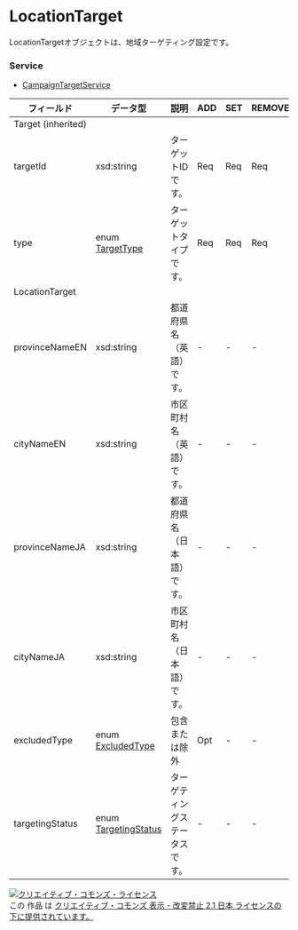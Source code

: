 # LocationTarget
LocationTargetオブジェクトは、地域ターゲティング設定です。
### Service
+ [CampaignTargetService](../services/CampaignTargetService.md)

| フィールド | データ型 | 説明 | ADD | SET | REMOVE | 
|---|---|---|---|---|---|
| Target (inherited)||||||
| targetId| xsd:string| ターゲットIDです。| Req| Req| Req |
| type| enum <a href="./TargetType.md">TargetType</a>| ターゲットタイプです。| Req| Req| Req |
| LocationTarget||||||
| provinceNameEN| xsd:string| 都道府県名（英語）です。| -| -| - |
| cityNameEN| xsd:string| 市区町村名（英語）です。| -| -| - |
| provinceNameJA| xsd:string| 都道府県名（日本語）です。| -| -| - |
| cityNameJA| xsd:string| 市区町村名（日本語）です。| -| -| - |
| excludedType| enum <a href="./ExcludedType_CampaignTarget.md">ExcludedType</a>| 包含または除外| Opt| -| - |
| targetingStatus| enum <a href="./TargetingStatus.md">TargetingStatus</a>| ターゲティングステータスです。| -| -| - |
<a rel="license" href="http://creativecommons.org/licenses/by-nd/2.1/jp/"><img alt="クリエイティブ・コモンズ・ライセンス" style="border-width:0" src="https://i.creativecommons.org/l/by-nd/2.1/jp/88x31.png" /></a><br />この 作品 は <a rel="license" href="http://creativecommons.org/licenses/by-nd/2.1/jp/">クリエイティブ・コモンズ 表示 - 改変禁止 2.1 日本 ライセンスの下に提供されています。</a>
